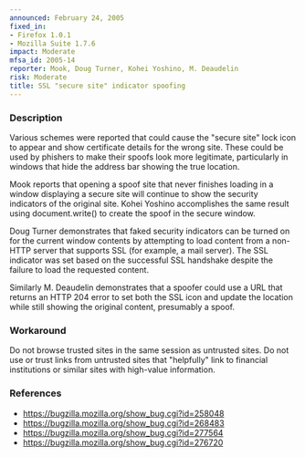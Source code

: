 ```yaml
---
announced: February 24, 2005
fixed_in:
- Firefox 1.0.1
- Mozilla Suite 1.7.6
impact: Moderate
mfsa_id: 2005-14
reporter: Mook, Doug Turner, Kohei Yoshino, M. Deaudelin
risk: Moderate
title: SSL "secure site" indicator spoofing
---
```


<h3>Description</h3>

<p>Various schemes were reported that could cause the "secure site" lock icon
to appear and show certificate details for the wrong site. These could be
used by phishers to make their spoofs look more legitimate, particularly in
windows that hide the address bar showing the true location.</p>

<p>Mook reports that opening a spoof site that never finishes loading in a
window displaying a secure site will continue to show the security indicators
of the original site. Kohei Yoshino accomplishes the same result using
document.write() to create the spoof in the secure window.</p>

<p>Doug Turner demonstrates that faked security indicators can be turned
on for the current window contents by attempting to load content from a
non-HTTP server that supports SSL (for example, a mail server). The SSL
indicator was set based on the successful SSL handshake despite the
failure to load the requested content.</p>

<p>Similarly M. Deaudelin demonstrates that a spoofer could use a
URL that returns an HTTP 204 error to set both the SSL icon and update
the location while still showing the original content, presumably a spoof.</p>

<h3>Workaround</h3>

<p>Do not browse trusted sites in the same session as untrusted sites.
Do not use or trust links from untrusted sites that "helpfully" link
to financial institutions or similar sites with high-value information.</p>

<h3>References</h3>

<ul>
<li><a href="https://bugzilla.mozilla.org/show_bug.cgi?id=258048">
https://bugzilla.mozilla.org/show_bug.cgi?id=258048</a></li>
<li><a href="https://bugzilla.mozilla.org/show_bug.cgi?id=268483">
https://bugzilla.mozilla.org/show_bug.cgi?id=268483</a></li>
<li><a href="https://bugzilla.mozilla.org/show_bug.cgi?id=277564">
https://bugzilla.mozilla.org/show_bug.cgi?id=277564</a></li>
<li><a href="https://bugzilla.mozilla.org/show_bug.cgi?id=276720">
https://bugzilla.mozilla.org/show_bug.cgi?id=276720</a></li>
</ul>



